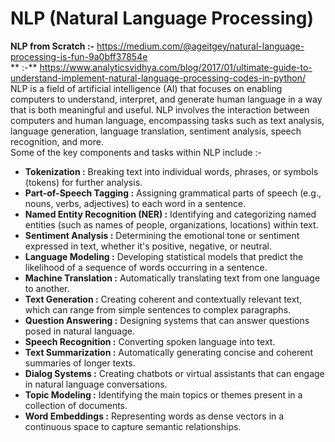 # NLP (Natural Language Processing)
**NLP from Scratch :-** https://medium.com/@ageitgey/natural-language-processing-is-fun-9a0bff37854e </br>
** :-** https://www.analyticsvidhya.com/blog/2017/01/ultimate-guide-to-understand-implement-natural-language-processing-codes-in-python/ </br>
NLP is a field of artificial intelligence (AI) that focuses on enabling computers to understand, interpret, and generate human language in a way 
that is both meaningful and useful. NLP involves the interaction between computers and human language, encompassing tasks such as text analysis,
language generation, language translation, sentiment analysis, speech recognition, and more. </br>
Some of the key components and tasks within NLP include :- 
* **Tokenization :** Breaking text into individual words, phrases, or symbols (tokens) for further analysis.
* **Part-of-Speech Tagging :** Assigning grammatical parts of speech (e.g., nouns, verbs, adjectives) to each word in a sentence.
* **Named Entity Recognition (NER) :** Identifying and categorizing named entities (such as names of people, organizations, locations) within text.
* **Sentiment Analysis :** Determining the emotional tone or sentiment expressed in text, whether it's positive, negative, or neutral.
* **Language Modeling :** Developing statistical models that predict the likelihood of a sequence of words occurring in a sentence.
* **Machine Translation :** Automatically translating text from one language to another.
* **Text Generation :** Creating coherent and contextually relevant text, which can range from simple sentences to complex paragraphs.
* **Question Answering :** Designing systems that can answer questions posed in natural language.
* **Speech Recognition :** Converting spoken language into text.
* **Text Summarization :** Automatically generating concise and coherent summaries of longer texts.
* **Dialog Systems :** Creating chatbots or virtual assistants that can engage in natural language conversations.
* **Topic Modeling :** Identifying the main topics or themes present in a collection of documents.
* **Word Embeddings :** Representing words as dense vectors in a continuous space to capture semantic relationships.
